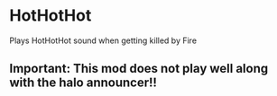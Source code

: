# HotHotHot
Plays HotHotHot sound when getting killed by Fire

## Important: This mod does not play well along with the halo announcer!!

